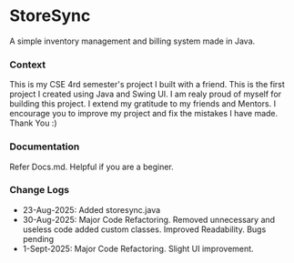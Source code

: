 # StoreSync
A simple inventory management and billing system made in Java.

### Context
  This is my CSE 4rd semester's project I built with a friend. This is the first 
project I created using Java and Swing UI. I am realy proud of myself for building
this project. I extend my gratitude to my friends and Mentors.
  I encourage you to improve my project and fix the mistakes I have made. Thank You :)

### Documentation
  Refer Docs.md. Helpful if you are a beginer.

### Change Logs
- 23-Aug-2025: Added storesync.java
- 30-Aug-2025: Major Code Refactoring. Removed unnecessary and useless code added custom classes. Improved Readability. Bugs pending
- 1-Sept-2025: Major Code Refactoring. Slight UI improvement.
